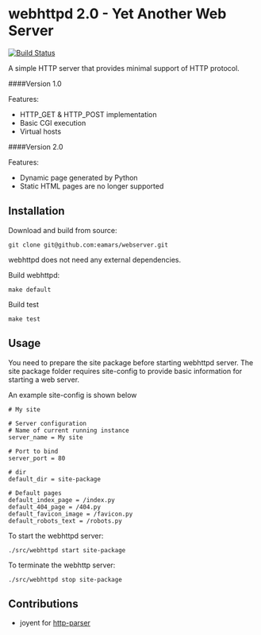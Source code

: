 webhttpd 2.0 - Yet Another Web Server
===========

[![Build Status](https://travis-ci.org/eamars/webserver.svg?branch=2.0)](https://travis-ci.org/eamars/webserver)

A simple HTTP server that provides minimal support of HTTP protocol.

####Version 1.0

Features:
- HTTP_GET & HTTP_POST implementation
- Basic CGI execution
- Virtual hosts

####Version 2.0

Features:
- Dynamic page generated by Python
- Static HTML pages are no longer supported


Installation
------------

Download and build from source:

    git clone git@github.com:eamars/webserver.git

webhttpd does not need any external dependencies.

Build webhttpd:

    make default

Build test

    make test

Usage
-----

You need to prepare the site package before starting webhttpd server. The site package folder requires site-config to provide basic information for starting a web server.

An example site-config is shown below

```dosini
# My site

# Server configuration
# Name of current running instance
server_name = My site

# Port to bind
server_port = 80

# dir
default_dir = site-package

# Default pages
default_index_page = /index.py
default_404_page = /404.py
default_favicon_image = /favicon.py
default_robots_text = /robots.py
```

To start the webhttpd server:

    ./src/webhttpd start site-package

To terminate the webhttp server:

    ./src/webhttpd stop site-package


Contributions
-------------

- joyent for [http-parser](https://github.com/joyent/http-parser)
